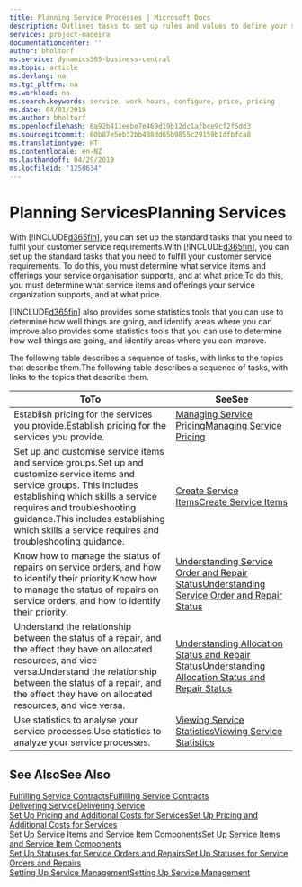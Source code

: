 ```yaml
---
title: Planning Service Processes | Microsoft Docs
description: Outlines tasks to set up rules and values to define your service policies and processes.
services: project-madeira
documentationcenter: ''
author: bholtorf
ms.service: dynamics365-business-central
ms.topic: article
ms.devlang: na
ms.tgt_pltfrm: na
ms.workload: na
ms.search.keywords: service, work hours, configure, price, pricing
ms.date: 04/01/2019
ms.author: bholtorf
ms.openlocfilehash: 6a92b411eebe7e469d19b12dc1afbce9cf2f5dd3
ms.sourcegitcommit: 60b87e5eb32bb408dd65b9855c29159b1dfbfca8
ms.translationtype: HT
ms.contentlocale: en-NZ
ms.lasthandoff: 04/29/2019
ms.locfileid: "1250634"
---
```

# <a name="planning-services"></a><span data-ttu-id="fe648-103">Planning Services</span><span class="sxs-lookup"><span data-stu-id="fe648-103">Planning Services</span></span>
<span data-ttu-id="fe648-104">With [!INCLUDE[d365fin](includes/d365fin_md.md)], you can set up the standard tasks that you need to fulfil your customer service requirements.</span><span class="sxs-lookup"><span data-stu-id="fe648-104">With [!INCLUDE[d365fin](includes/d365fin_md.md)], you can set up the standard tasks that you need to fulfill your customer service requirements.</span></span> <span data-ttu-id="fe648-105">To do this, you must determine what service items and offerings your service organisation supports, and at what price.</span><span class="sxs-lookup"><span data-stu-id="fe648-105">To do this, you must determine what service items and offerings your service organization supports, and at what price.</span></span>   

[!INCLUDE[d365fin](includes/d365fin_md.md)] <span data-ttu-id="fe648-106">also provides some statistics tools that you can use to determine how well things are going, and identify areas where you can improve.</span><span class="sxs-lookup"><span data-stu-id="fe648-106">also provides some statistics tools that you can use to determine how well things are going, and identify areas where you can improve.</span></span>
  
<span data-ttu-id="fe648-107">The following table describes a sequence of tasks, with links to the topics that describe them.</span><span class="sxs-lookup"><span data-stu-id="fe648-107">The following table describes a sequence of tasks, with links to the topics that describe them.</span></span>   
  
|<span data-ttu-id="fe648-108">**To**</span><span class="sxs-lookup"><span data-stu-id="fe648-108">**To**</span></span>|<span data-ttu-id="fe648-109">**See**</span><span class="sxs-lookup"><span data-stu-id="fe648-109">**See**</span></span>|  
|------------|-------------|  
|<span data-ttu-id="fe648-110">Establish pricing for the services you provide.</span><span class="sxs-lookup"><span data-stu-id="fe648-110">Establish pricing for the services you provide.</span></span>|[<span data-ttu-id="fe648-111">Managing Service Pricing</span><span class="sxs-lookup"><span data-stu-id="fe648-111">Managing Service Pricing</span></span>](service-service-price-management.md)|
|<span data-ttu-id="fe648-112">Set up and customise service items and service groups.</span><span class="sxs-lookup"><span data-stu-id="fe648-112">Set up and customize service items and service groups.</span></span> <span data-ttu-id="fe648-113">This includes establishing which skills a service requires and troubleshooting guidance.</span><span class="sxs-lookup"><span data-stu-id="fe648-113">This includes establishing which skills a service requires and troubleshooting guidance.</span></span>| [<span data-ttu-id="fe648-114">Create Service Items</span><span class="sxs-lookup"><span data-stu-id="fe648-114">Create Service Items</span></span>](service-how-to-create-service-items.md)|  
|<span data-ttu-id="fe648-115">Know how to manage the status of repairs on service orders, and how to identify their priority.</span><span class="sxs-lookup"><span data-stu-id="fe648-115">Know how to manage the status of repairs on service orders, and how to identify their priority.</span></span>|[<span data-ttu-id="fe648-116">Understanding Service Order and Repair Status</span><span class="sxs-lookup"><span data-stu-id="fe648-116">Understanding Service Order and Repair Status</span></span>](service-service-order-status-and-repair-status.md)|  
|<span data-ttu-id="fe648-117">Understand the relationship between the status of a repair, and the effect they have on allocated resources, and vice versa.</span><span class="sxs-lookup"><span data-stu-id="fe648-117">Understand the relationship between the status of a repair, and the effect they have on allocated resources, and vice versa.</span></span>|[<span data-ttu-id="fe648-118">Understanding Allocation Status and Repair Status</span><span class="sxs-lookup"><span data-stu-id="fe648-118">Understanding Allocation Status and Repair Status</span></span>](service-allocation-status-and-repair-status.md)|  
|<span data-ttu-id="fe648-119">Use statistics to analyse your service processes.</span><span class="sxs-lookup"><span data-stu-id="fe648-119">Use statistics to analyze your service processes.</span></span> | [<span data-ttu-id="fe648-120">Viewing Service Statistics</span><span class="sxs-lookup"><span data-stu-id="fe648-120">Viewing Service Statistics</span></span>](service-service-statistics.md) |

## <a name="see-also"></a><span data-ttu-id="fe648-121">See Also</span><span class="sxs-lookup"><span data-stu-id="fe648-121">See Also</span></span>
[<span data-ttu-id="fe648-122">Fulfilling Service Contracts</span><span class="sxs-lookup"><span data-stu-id="fe648-122">Fulfilling Service Contracts</span></span>](service-fulfill-service-contracts.md)  
[<span data-ttu-id="fe648-123">Delivering Service</span><span class="sxs-lookup"><span data-stu-id="fe648-123">Delivering Service</span></span>](service-deliver-service.md)  
[<span data-ttu-id="fe648-124">Set Up Pricing and Additional Costs for Services</span><span class="sxs-lookup"><span data-stu-id="fe648-124">Set Up Pricing and Additional Costs for Services</span></span>](service-how-setup-service-costs-pricing.md)  
[<span data-ttu-id="fe648-125">Set Up Service Items and Service Item Components</span><span class="sxs-lookup"><span data-stu-id="fe648-125">Set Up Service Items and Service Item Components</span></span>](service-how-setup-service-items.md)  
[<span data-ttu-id="fe648-126">Set Up Statuses for Service Orders and Repairs</span><span class="sxs-lookup"><span data-stu-id="fe648-126">Set Up Statuses for Service Orders and Repairs</span></span>](service-order-repair-status.md)  
[<span data-ttu-id="fe648-127">Setting Up Service Management</span><span class="sxs-lookup"><span data-stu-id="fe648-127">Setting Up Service Management</span></span>](service-setup-service.md)  
